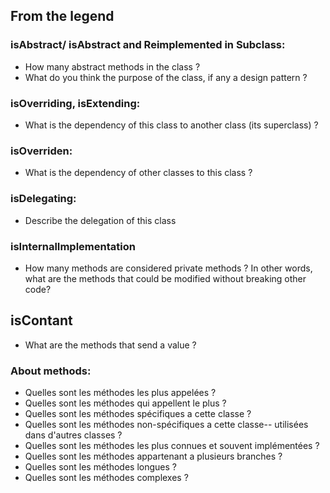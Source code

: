 ## From the legend
### isAbstract/ isAbstract and Reimplemented in Subclass:
  - How many abstract methods in the class ?
  - What do you think the purpose of the class, if any a design pattern ?
 
 ### isOverriding, isExtending:
  - What is the dependency of this class to another class (its superclass) ?

### isOverriden:
  - What is the dependency of other classes to this class ?

### isDelegating:
  - Describe the delegation of this class 
 
 ### isInternalImplementation
  - How many methods are considered private methods ? In other words, what are the methods that could be modified without breaking other code?

## isContant
- What are the methods that send a value ?

### About methods:
  - Quelles sont les méthodes les plus appelées ?
  - Quelles sont les méthodes qui appellent le plus ?
  - Quelles sont les méthodes spécifiques a cette classe ?
  - Quelles sont les méthodes non-spécifiques a cette classe-- utilisées dans d'autres classes ?
  - Quelles sont les méthodes les plus connues et souvent implémentées ?
  - Quelles sont les méthodes appartenant a plusieurs branches ?
  - Quelles sont les méthodes longues ?
  - Quelles sont les méthodes complexes ?
  
